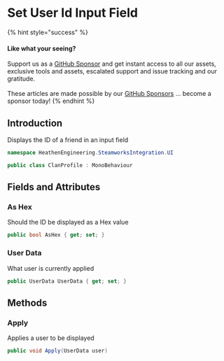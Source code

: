 # Set User Id Input Field

{% hint style="success" %}
#### Like what your seeing?

Support us as a [GitHub Sponsor](../../../../become-a-sponsor/) and get instant access to all our assets, exclusive tools and assets, escalated support and issue tracking and our gratitude.\
\
These articles are made possible by our [GitHub Sponsors](../../../../become-a-sponsor/) ... become a sponsor today!
{% endhint %}

## Introduction

Displays the ID of a friend in an input field

```csharp
namespace HeathenEngineering.SteamworksIntegration.UI
```

```csharp
public class ClanProfile : MonoBehaviour
```

## Fields and Attributes

### As Hex

Should the ID be displayed as a Hex value

```csharp
public bool AsHex { get; set; }
```

### User Data

What user is currently applied

```csharp
public UserData UserData { get; set; }
```

## Methods

### Apply

Applies a user to be displayed

```csharp
public void Apply(UserData user)
```
